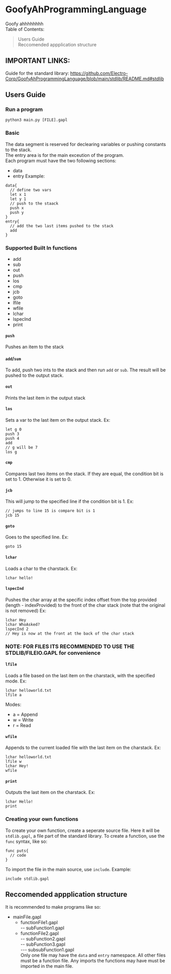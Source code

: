 # GoofyAhProgrammingLanguage
Goofy ahhhhhhhh <br>
Table of Contents:
> Users Guide <br>
> Reccomended appplication structure  
## IMPORTANT LINKS:
Guide for the standard library: https://github.com/Electro-Corp/GoofyAhProgrammingLanguage/blob/main/stdlib/README.md#stdlib
## Users Guide
### Run a program
`python3 main.py [FILE].gapl` 
### Basic
The data segment is reserved for declearing variables or pushing constants to the stack. <br>
The entry area is for the main exceution of the program. <br>
Each program must have the two following sections: 
* data
* entry 
Example: <br>
```
data{
  // define two vars
  let x 1
  let y 1
  // push to the staack
  push x
  push y
}
entry{
  // add the two last items pushed to the stack
  add
}
```
### Supported Built In functions
* add
* sub
* out
* push 
* los
* cmp
* jcb
* goto 
* lfile
* wfile
* lchar
* lspecInd
* print
#### `push`
Pushes an item to the stack
#### `add`/`sum`
To add, push two ints to the stack and then run `add` or `sub`. The result will be pushed to the output stack.
#### `out`
Prints the last item in the output stack
#### `los`
Sets a var to the last item on the output stack. Ex:
```
let g 0
push 3
push 4
add
// g will be 7
los g
```
#### `cmp`
Compares last two items on the stack. If they are equal, the condition bit is set to 1. Otherwise it is set to 0.
#### `jcb`
This will jump to the specified line if the condition bit is 1. Ex:
```
// jumps to line 15 is compare bit is 1
jcb 15
```
#### `goto`
Goes to the specified line. Ex:
```
goto 15
```
#### `lchar`
Loads a char to the charstack. Ex:
```
lchar hello!
```
#### `lspecInd`
Pushes the char array at the specific index offset from the top provided (length - indexProvided) to the front of the char stack (note that the original is not removed) Ex:
```
lchar Hey
lchar WhoAsked?
lspecInd 2 
// Hey is now at the front at the back of the char stack
```
### NOTE: FOR FILES ITS RECOMMENDED TO USE THE STDLIB/FILEIO.GAPL for convenience
#### `lfile`
Loads a file based on the last item on the charstack, with the specified mode. Ex:
```
lchar helloworld.txt
lfile a
```
Modes:
* a = Append
* w = Write
* r = Read
#### `wfile`
Appends to the current loaded file with the last item on the charstack. Ex:
```
lchar helloworld.txt
lfile w
lchar Hey!
wfile
```
#### `print`
Outputs the last item on the charstack. Ex:
```
lchar Hello!
print
```
### Creating your own functions
To create your own function, create a seperate source file. Here it will be `stdlib.gapl`, a file part of the standard library.
To create a function, use the `func` syntax, like so: <br>
```
func puts{
  // code
}
```
To import the file in the main source, use `include`. Example:
```
include stdlib.gapl
```
## Reccomended appplication structure 
It is recommended to make programs like so: <br>
* mainFile.gapl <br>
   - functionFile1.gapl <br>
      -- subFunction1.gapl <br>
   - functionFile2.gapl <br>
      -- subFunction2.gapl <br>
      -- subFunction3.gapl <br>
          --- subsubFunction1.gapl <br>
Only one file may have the `data` and `entry` namespace. All other files must be a function file. Any imports the functions may have must be imported in the main file.
